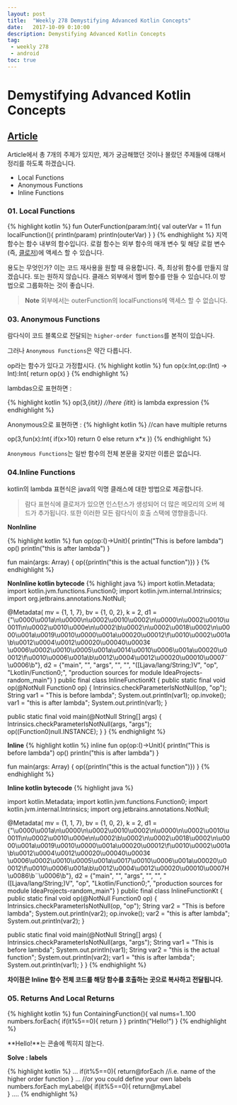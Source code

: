 ```yaml
---
layout: post
title:  "Weekly 278 Demystifying Advanced Kotlin Concepts"
date:   2017-10-09 0:10:00
description: Demystifying Advanced Kotlin Concepts
tag:
 - weekly 278
 - android
toc: true
---
```


# Demystifying Advanced Kotlin Concepts
## [Article][source] 

Article에서 총 7개의 주제가 있지만, 제가 궁금해했던 것이나 몰랐던 주제들에 대해서 정리를 하도록 하겠습니다.   
* Local Functions
* Anonymous Functions
* Inline Functions

### 01. Local Functions

{% highlight kotlin  %}
fun OuterFunction(param:Int){
  val outerVar = 11
  fun localFunction(){
    println(param)
    println(outerVar)
  }
}
{% endhighlight %}
지역 함수는 함수 내부의 함수입니다. 
로컬 함수는 외부 함수의 매개 변수 및 해당 로컬 변수 (즉, [클로저][closure])에 액세스 할 수 있습니다.

용도는 무엇인가?
이는 코드 재사용을 원할 때 유용합니다. 즉, 최상위 함수를 만들지 않겠습니다. 또는 원하지 않습니다.
클래스 외부에서 멤버 함수를 만들 수 있습니다.이 방법으로 그룹화하는 것이 좋습니다.

> **Note** 외부에서는 outerFunction의 localFunctions에 액세스 할 수 없습니다.


### 03. Anonymous Functions

람다식이 코드 블록으로 전달되는 `higher-order functions`를 본적이 있습니다. 

그러나 `Anonymous Functions`은 약간 다릅니다. 

op라는 함수가 있다고 가정합시다.
{% highlight kotlin  %}
fun op(x:Int,op:(Int) -> Int):Int{
  return op(x)
}
{% endhighlight %}

lambdas으로 표현하면 : 

{% highlight kotlin  %}
op(3,{it*it})
//here {it*it} is lambda expression
{% endhighlight %}

Anonymous으로 표현하면 : 
{% highlight kotlin  %}
//can have multiple returns

op(3,fun(x):Int{
         if(x>10) return 0
         else return x*x
        })
{% endhighlight %}

`Anonymous Functions`는 일반 함수의 전체 본문을 갖지만 이름은 없습니다.

### 04.Inline Functions

kotlin의 lambda 표현식은 java의 익명 클래스에 대한 방법으로 제공합니다.
> 람다 표현식에 클로저가 있으면 인스턴스가 생성되어 더 많은 메모리의 오버 헤드가 추가됩니다.
> 또한 이러한 모든 람다식이 호출 스택에 영향을줍니다.


**NonInline**

{% highlight kotlin  %}
fun op(op:()->Unit){
    println("This is before lambda")
    op()
    println("this is after lambda")
}

fun main(args: Array<String>) {
    op({println("this is the actual function")})
}
{% endhighlight %}

**NonInline kotlin bytecode**
{% highlight java  %}
import kotlin.Metadata;
import kotlin.jvm.functions.Function0;
import kotlin.jvm.internal.Intrinsics;
import org.jetbrains.annotations.NotNull;

@Metadata(
   mv = {1, 1, 7},
   bv = {1, 0, 2},
   k = 2,
   d1 = {"\u0000\u001a\n\u0000\n\u0002\u0010\u0002\n\u0000\n\u0002\u0010\u0011\n\u0002\u0010\u000e\n\u0002\b\u0002\n\u0002\u0018\u0002\n\u0000\u001a\u0019\u0010\u0000\u001a\u00020\u00012\f\u0010\u0002\u001a\b\u0012\u0004\u0012\u00020\u00040\u0003¢\u0006\u0002\u0010\u0005\u001a\u0014\u0010\u0006\u001a\u00020\u00012\f\u0010\u0006\u001a\b\u0012\u0004\u0012\u00020\u00010\u0007¨\u0006\b"},
   d2 = {"main", "", "args", "", "", "([Ljava/lang/String;)V", "op", "Lkotlin/Function0;", "production sources for module IdeaProjects-random_main"}
)
public final class InlineFunctionKt {
   public static final void op(@NotNull Function0 op) {
      Intrinsics.checkParameterIsNotNull(op, "op");
      String var1 = "This is before lambda";
      System.out.println(var1);
      op.invoke();
      var1 = "this is after lambda";
      System.out.println(var1);
   }

   public static final void main(@NotNull String[] args) {
      Intrinsics.checkParameterIsNotNull(args, "args");
      op((Function0)null.INSTANCE);
   }
}
{% endhighlight %}

**Inline**
{% highlight kotlin %}
inline fun op(op:()->Unit){
    println("This is before lambda")
    op()
    println("this is after lambda")
}

fun main(args: Array<String>) {
    op({println("this is the actual function")})
}
{% endhighlight %}

**Inline kotlin bytecode**
{% highlight java  %}

import kotlin.Metadata;
import kotlin.jvm.functions.Function0;
import kotlin.jvm.internal.Intrinsics;
import org.jetbrains.annotations.NotNull;

@Metadata(
   mv = {1, 1, 7},
   bv = {1, 0, 2},
   k = 2,
   d1 = {"\u0000\u001a\n\u0000\n\u0002\u0010\u0002\n\u0000\n\u0002\u0010\u0011\n\u0002\u0010\u000e\n\u0002\b\u0002\n\u0002\u0018\u0002\n\u0000\u001a\u0019\u0010\u0000\u001a\u00020\u00012\f\u0010\u0002\u001a\b\u0012\u0004\u0012\u00020\u00040\u0003¢\u0006\u0002\u0010\u0005\u001a\u0017\u0010\u0006\u001a\u00020\u00012\f\u0010\u0006\u001a\b\u0012\u0004\u0012\u00020\u00010\u0007H\u0086\b¨\u0006\b"},
   d2 = {"main", "", "args", "", "", "([Ljava/lang/String;)V", "op", "Lkotlin/Function0;", "production sources for module IdeaProjects-random_main"}
)
public final class InlineFunctionKt {
   public static final void op(@NotNull Function0 op) {
      Intrinsics.checkParameterIsNotNull(op, "op");
      String var2 = "This is before lambda";
      System.out.println(var2);
      op.invoke();
      var2 = "this is after lambda";
      System.out.println(var2);
   }

   public static final void main(@NotNull String[] args) {
      Intrinsics.checkParameterIsNotNull(args, "args");
      String var1 = "This is before lambda";
      System.out.println(var1);
      String var2 = "this is the actual function";
      System.out.println(var2);
      var1 = "this is after lambda";
      System.out.println(var1);
   }
}
{% endhighlight %}

**차이점은 Inline 함수 전체 코드를 해당 함수를 호출하는 곳으로 복사하고 전달됩니다.**

### 05. Returns And Local Returns
{% highlight kotlin  %}
fun ContainingFunction(){
  val nums=1..100
  numbers.forEach{
    if(it%5==0){
      return
      }
    }
  println("Hello!")
}
{% endhighlight %}

**Hello!**는 콘솔에 찍히지 않는다.

**Solve : labels** 

{% highlight kotlin  %}
...
  if(it%5==0){
    return@forEach //i.e. name of the higher order function
  }
...
//or you could define your own labels
numbers.forEach myLabel@{
          if(it%5==0){
            return@myLabel  
         }
   ....
{% endhighlight %}

  [source]: https://dev.to/praveenkajla/demystifying-advance-kotlin-concepts-a97
  [closure]: https://ko.wikipedia.org/wiki/%ED%81%B4%EB%A1%9C%EC%A0%80_(%EC%BB%B4%ED%93%A8%ED%84%B0_%ED%94%84%EB%A1%9C%EA%B7%B8%EB%9E%98%EB%B0%8D)
  [infix]: /2017-10-01-weekly61-infix-in-kotlin/
